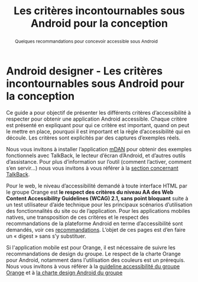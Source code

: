 ﻿---
title: "Les critères incontournables sous Android pour la conception"
abstract: "Quelques recommandations pour concevoir accessible sous Android"
displayToc: false
---

# Android designer - Les critères incontournables sous Android pour la conception

Ce guide a pour objectif de présenter les différents critères d’accessibilité à respecter pour obtenir une application Android accessible. Chaque critère est présenté en expliquant pour qui ce critère est important, quand on peut le mettre en place, pourquoi il est important et la règle d’accessibilité qui en découle. Les critères sont explicités par des captures d’exemples réels.

Nous vous invitons à installer l’application [mDAN](../../mdan/) pour obtenir des exemples fonctionnels avec <span lang="en">TalkBack</span>, le lecteur d’écran d’Android, et d’autres outils d’assistance. Pour plus d’information sur l’outil (comment l’activer, comment s’en servir…) nous vous invitons à vous référer à la [section concernant <span lang="en">TalkBack</span>](../talkback/).

Pour le web, le niveau d’accessibilité demandé à toute interface <abbr>HTML</abbr> par le groupe Orange est **le respect des critères du niveau AA des <span lang="en">Web Content Accessibility Guidelines</span> (<abbr>WCAG</abbr>) 2.1, sans point bloquant** suite à un test utilisateur d’aide technique pour les principaux scénarios d’utilisation des fonctionnalités du site ou de l’application. Pour les applications mobiles natives, une transposition de ces critères et le respect des recommandations de la plateforme Android en terme d’accessibilité sont demandés, voir ces [recommandations](https://developer.android.com/guide/topics/ui/accessibility/). L’objet de ces pages est d’en faire un « digest » sans s’y substituer.

Si l'application mobile est pour Orange, il est nécessaire de suivre les recommandations de design du groupe. Le respect de la charte Orange pour Android, notamment dans l'utilisation des couleurs est un prérequis. Nous vous invitons à vous référer à la [guideline accessibilité du groupe Orange](https://system.design.orange.com/0c1af118d/p/15657e-accessibility) et à [la charte design Android du groupe](https://system.design.orange.com/0c1af118d/p/0127c5-the-orange-design-system/b/02c3d2)
